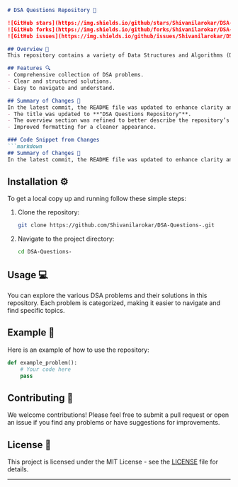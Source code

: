 ```markdown
# DSA Questions Repository 🚀

![GitHub stars](https://img.shields.io/github/stars/Shivanilarokar/DSA-Questions-.svg?style=social) 
![GitHub forks](https://img.shields.io/github/forks/Shivanilarokar/DSA-Questions-.svg?style=social) 
![GitHub issues](https://img.shields.io/github/issues/Shivanilarokar/DSA-Questions-.svg)

## Overview 🌟
This repository contains a variety of Data Structures and Algorithms (DSA) problems with their respective solutions. It serves as an excellent resource for both beginners and experienced developers looking to sharpen their algorithmic skills.

## Features 🔍
- Comprehensive collection of DSA problems.
- Clear and structured solutions.
- Easy to navigate and understand.

## Summary of Changes 📝
In the latest commit, the README file was updated to enhance clarity and improve the overall presentation. The following changes were made:
- The title was updated to **"DSA Questions Repository"**.
- The overview section was refined to better describe the repository’s purpose.
- Improved formatting for a cleaner appearance.

### Code Snippet from Changes
```markdown
## Summary of Changes 📝
In the latest commit, the README file was updated to enhance clarity and improve the overall presentation.
```

## Installation ⚙️
To get a local copy up and running follow these simple steps:

1. Clone the repository:
   ```bash
   git clone https://github.com/Shivanilarokar/DSA-Questions-.git
   ```
2. Navigate to the project directory:
   ```bash
   cd DSA-Questions-
   ```

## Usage 💻
You can explore the various DSA problems and their solutions in this repository. Each problem is categorized, making it easier to navigate and find specific topics.

## Example 🐍
Here is an example of how to use the repository:
```python
def example_problem():
    # Your code here
    pass
```

## Contributing 🤝
We welcome contributions! Please feel free to submit a pull request or open an issue if you find any problems or have suggestions for improvements.

## License 📜
This project is licensed under the MIT License - see the [LICENSE](LICENSE) file for details.

---
```